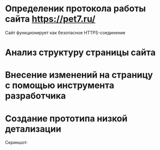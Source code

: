 # Определеник протокола работы сайта **https://pet7.ru/**
Сайт функционирует как безопасное HTTPS-соединение

# Анализ структуру страницы сайта

# Внесение изменений на страницу с помощью инструмента разработчика

# Создание прототипа низкой детализации
Скриншот:
